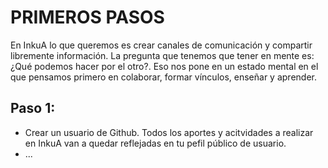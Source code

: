 # PRIMEROS PASOS
En InkuA lo que queremos es crear canales de comunicación y compartir libremente información. La pregunta que tenemos que tener en mente es: 
¿Qué podemos hacer por el otro?. Eso nos pone en un estado mental en el que pensamos primero en colaborar, formar vínculos, enseñar y aprender. 

## Paso 1:
- Crear un usuario de Github. Todos los aportes y acitvidades a realizar en InkuA van a quedar reflejadas en tu pefil público de usuario. 
- ...
